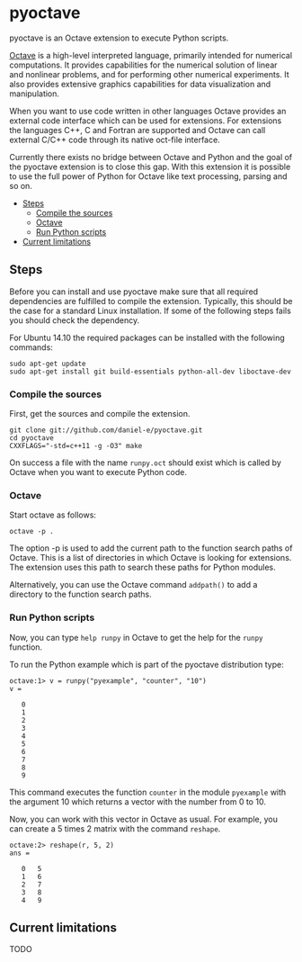 # pyoctave

pyoctave is an Octave extension to execute Python scripts.

[Octave](https://www.gnu.org/software/octave/) is a high-level interpreted language, primarily intended for numerical computations. It provides capabilities for the numerical solution of linear and nonlinear problems, and for performing other numerical experiments. It also provides extensive graphics capabilities for data visualization and manipulation.

When you want to use code written in other languages Octave provides an external code interface which can be used for extensions. For extensions the languages C++, C and Fortran are supported and Octave can call external C/C++ code through its native oct-file interface.

Currently there exists no bridge between Octave and Python and the goal of the pyoctave extension is to close this gap. With this extension it is possible to use the full power of Python for Octave like text processing, parsing and so on.

- [Steps](#steps)
  - [Compile the sources](#compile-the-sources)
  - [Octave](#octave)
  - [Run Python scripts](#run-python-scripts)
- [Current limitations](#current-limitation)


## Steps

Before you can install and use pyoctave make sure that all required dependencies are fulfilled to compile the extension. Typically, this should be the case for a standard Linux installation. If some of the following steps fails you should check the dependency.

For Ubuntu 14.10 the required packages can be installed with the following commands:

```
sudo apt-get update
sudo apt-get install git build-essentials python-all-dev liboctave-dev
```

### Compile the sources

First, get the sources and compile the extension.

```
git clone git://github.com/daniel-e/pyoctave.git
cd pyoctave
CXXFLAGS="-std=c++11 -g -O3" make
```

On success a file with the name `runpy.oct` should exist which is called by Octave when you want to execute Python code.

### Octave

Start octave as follows:

```
octave -p .
```

The option -p is used to add the current path to the function search paths of Octave. This is a list of directories in which Octave is looking for extensions. The extension uses this path to search these paths for Python modules.

Alternatively, you can use the Octave command `addpath()` to add a directory to the function search paths.

### Run Python scripts

Now, you can type `help runpy` in Octave to get the help for the `runpy` function.

To run the Python example which is part of the pyoctave distribution type:

```
octave:1> v = runpy("pyexample", "counter", "10")
v =

   0
   1
   2
   3
   4
   5
   6
   7
   8
   9
```

This command executes the function `counter` in the module `pyexample` with the argument 10 which returns a vector with the number from 0 to 10.

Now, you can work with this vector in Octave as usual. For example, you can create a 5 times 2 matrix with the command `reshape`.

```
octave:2> reshape(r, 5, 2)
ans =

   0   5
   1   6
   2   7
   3   8
   4   9
```

## Current limitations

TODO
